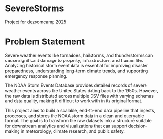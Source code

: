 # SevereStorms
Project for dezoomcamp 2025

# Problem Statement 

Severe weather events like tornadoes, hailstorms, and thunderstorms can cause significant damage to property, infrastructure, and human life. Analyzing historical storm event data is essential for improving disaster preparedness, understanding long-term climate trends, and supporting emergency response planning.

The NOAA Storm Events Database provides detailed records of severe weather events across the United States dating back to the 1950s. However, the raw data is distributed across multiple CSV files with varying schemas and data quality, making it difficult to work with in its original format.

This project aims to build a scalable, end-to-end data pipeline that ingests, processes, and stores the NOAA storm data in a clean and queryable format. The goal is to transform the raw datasets into a structure suitable for downstream analytics and visualizations that can support decision-making in meteorology, climate research, and public safety.